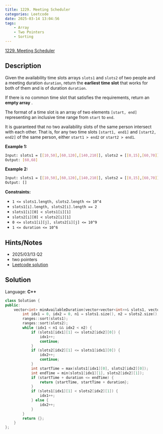 ```yaml
---
title: 1229. Meeting Scheduler
categories: Leetcode
date: 2025-03-14 13:04:56
tags:
    - Array
    - Two Pointers
    - Sorting
---
```


[1229. Meeting Scheduler](https://leetcode.com/problems/meeting-scheduler/description/)

## Description

Given the availability time slots arrays `slots1` and `slots2` of two people and a meeting duration `duration`, return the **earliest time slot**  that works for both of them and is of duration `duration`.

If there is no common time slot that satisfies the requirements, return an **empty array** .

The format of a time slot is an array of two elements `[start, end]` representing an inclusive time range from `start` to `end`.

It is guaranteed that no two availability slots of the same person intersect with each other. That is, for any two time slots `[start1, end1]` and `[start2, end2]` of the same person, either `start1 > end2` or `start2 > end1`.

**Example 1:**

```bash
Input: slots1 = [[10,50],[60,120],[140,210]], slots2 = [[0,15],[60,70]], duration = 8
Output: [60,68]
```

**Example 2:**

```bash
Input: slots1 = [[10,50],[60,120],[140,210]], slots2 = [[0,15],[60,70]], duration = 12
Output: []
```

**Constraints:**

- `1 <= slots1.length, slots2.length <= 10^4`
- `slots1[i].length, slots2[i].length == 2`
- `slots1[i][0] < slots1[i][1]`
- `slots2[i][0] < slots2[i][1]`
- `0 <= slots1[i][j], slots2[i][j] <= 10^9`
- `1 <= duration <= 10^6`

## Hints/Notes

- 2025/03/13 Q2
- two pointers
- [Leetcode solution](https://leetcode.com/problems/meeting-scheduler/editorial/)

## Solution

Language: **C++**

```C++
class Solution {
public:
    vector<int> minAvailableDuration(vector<vector<int>>& slots1, vector<vector<int>>& slots2, int duration) {
        int idx1 = 0, idx2 = 0, n1 = slots1.size(), n2 = slots2.size();
        ranges::sort(slots1);
        ranges::sort(slots2);
        while (idx1 < n1 && idx2 < n2) {
            if (slots1[idx1][1] <= slots2[idx2][0]) {
                idx1++;
                continue;
            }
            if (slots2[idx2][1] <= slots1[idx1][0]) {
                idx2++;
                continue;
            }
            int startTime = max(slots1[idx1][0], slots2[idx2][0]);
            int endTime = min(slots1[idx1][1], slots2[idx2][1]);
            if (startTime + duration <= endTime) {
                return {startTime, startTime + duration};
            }
            if (slots1[idx1][1] < slots2[idx2][1]) {
                idx1++;
            } else {
                idx2++;
            }
        }
        return {};
    }
};
```

